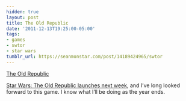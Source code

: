 ```yaml
---
hidden: true
layout: post
title: The Old Republic
date: '2011-12-13T19:25:00-05:00'
tags:
- games
- swtor
- star wars
tumblr_url: https://seanmonstar.com/post/14189424965/swtor
---
```

[The Old Republic](http://swtor.com)  

[Star Wars: The Old Republic launches next week](http://www.amazon.com/gp/product/B001CWXAP2/?tag=seanmonstar-20), and I’ve long looked forward to this game. I know what I’ll be doing as the year ends.

